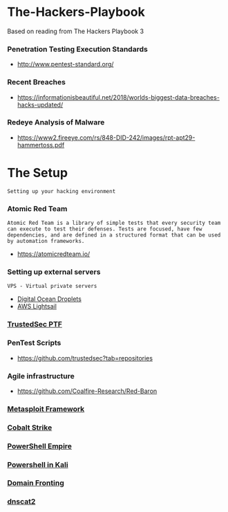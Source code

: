 # The-Hackers-Playbook
Based on reading from The Hackers Playbook 3

### Penetration Testing Execution Standards
* http://www.pentest-standard.org/

### Recent Breaches
* https://informationisbeautiful.net/2018/worlds-biggest-data-breaches-hacks-updated/

### Redeye Analysis of Malware
* https://www2.fireeye.com/rs/848-DID-242/images/rpt-apt29-hammertoss.pdf

# The Setup
```
Setting up your hacking environment
```
### Atomic Red Team
```
Atomic Red Team is a library of simple tests that every security team can execute to test their defenses. Tests are focused, have few dependencies, and are defined in a structured format that can be used by automation frameworks.
```
* https://atomicredteam.io/

### Setting up external servers
```
VPS - Virtual private servers 
```
* [Digital Ocean Droplets](https://www.digitalocean.com/products/)
* [AWS Lightsail](https://aws.amazon.com/lightsail/)

### [TrustedSec PTF](https://github.com/IAmBlackHacker/The-Hackers-Playbook/tree/master/TrustedSec%20PTF)

### PenTest Scripts
* https://github.com/trustedsec?tab=repositories

### Agile infrastructure
* https://github.com/Coalfire-Research/Red-Baron

### [Metasploit Framework](https://github.com/IAmBlackHacker/The-Hackers-Playbook/tree/master/Metasploit%20Framework)

### [Cobalt Strike](https://github.com/IAmBlackHacker/The-Hackers-Playbook/tree/master/Cobalt%20Strike)

### [PowerShell Empire](https://github.com/IAmBlackHacker/The-Hackers-Playbook/tree/master/PowerShell%20Empire)

### [Powershell in Kali](https://github.com/IAmBlackHacker/The-Hackers-Playbook/tree/master/Installing%20Powershell%20in%20Kali)

### [Domain Fronting](https://github.com/IAmBlackHacker/The-Hackers-Playbook/tree/master/Domain%20Fronting)

### [dnscat2](https://github.com/IAmBlackHacker/The-Hackers-Playbook/tree/master/Dnscat2)
